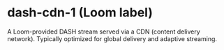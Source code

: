 # dash-cdn-1 (Loom label)

A Loom-provided DASH stream served via a CDN (content delivery network). Typically optimized for global delivery and adaptive streaming.
